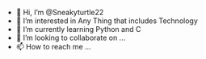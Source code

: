 - 👋 Hi, I’m @Sneakyturtle22
- 👀 I’m interested in Any Thing that includes Technology 
- 🌱 I’m currently learning Python and C 
- 💞️ I’m looking to collaborate on ...
- 📫 How to reach me ...

<!---
Sneakyturtle22/Sneakyturtle22 is a ✨ special ✨ repository because its `README.md` (this file) appears on your GitHub profile.
You can click the Preview link to take a look at your changes.
--->
